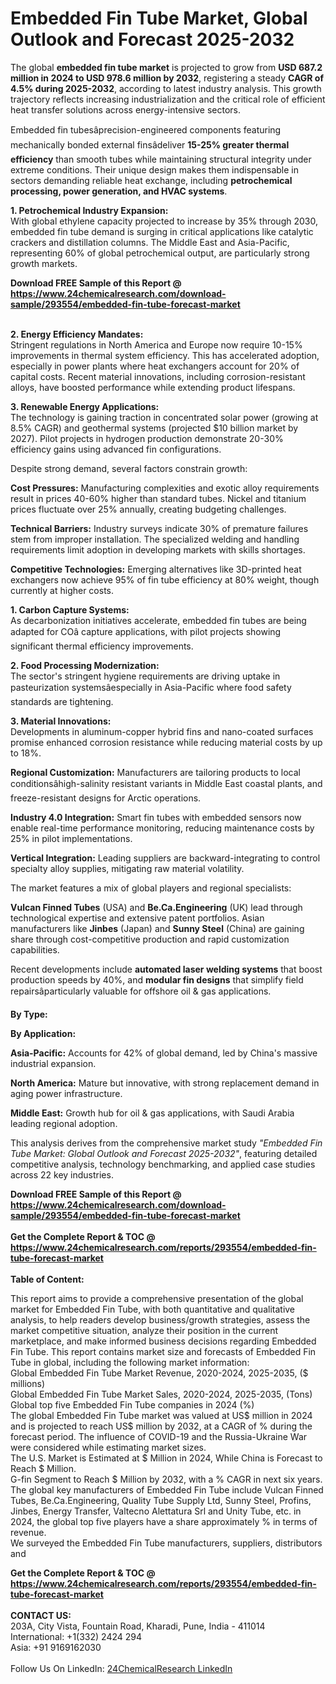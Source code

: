 <h1>Embedded Fin Tube Market, Global Outlook and Forecast 2025-2032</h1><p>The global <strong>embedded fin tube market</strong> is projected to grow from <strong>USD 687.2 million in 2024 to USD 978.6 million by 2032</strong>, registering a steady <strong>CAGR of 4.5% during 2025-2032</strong>, according to latest industry analysis. This growth trajectory reflects increasing industrialization and the critical role of efficient heat transfer solutions across energy-intensive sectors.</p><p>Embedded fin tubesâprecision-engineered components featuring mechanically bonded external finsâdeliver <strong>15-25% greater thermal efficiency</strong> than smooth tubes while maintaining structural integrity under extreme conditions. Their unique design makes them indispensable in sectors demanding reliable heat exchange, including <strong>petrochemical processing, power generation, and HVAC systems</strong>.</p><p><strong>1. Petrochemical Industry Expansion:</strong><br>
With global ethylene capacity projected to increase by 35% through 2030, embedded fin tube demand is surging in critical applications like catalytic crackers and distillation columns. The Middle East and Asia-Pacific, representing 60% of global petrochemical output, are particularly strong growth markets.</p><div><b>Download FREE Sample of this Report @ 
            <a href="https://www.24chemicalresearch.com/download-sample/293554/embedded-fin-tube-forecast-market">
            https://www.24chemicalresearch.com/download-sample/293554/embedded-fin-tube-forecast-market</a></b></div><br><p><strong>2. Energy Efficiency Mandates:</strong><br>
Stringent regulations in North America and Europe now require 10-15% improvements in thermal system efficiency. This has accelerated adoption, especially in power plants where heat exchangers account for 20% of capital costs. Recent material innovations, including corrosion-resistant alloys, have boosted performance while extending product lifespans.</p><p><strong>3. Renewable Energy Applications:</strong><br>
The technology is gaining traction in concentrated solar power (growing at 8.5% CAGR) and geothermal systems (projected $10 billion market by 2027). Pilot projects in hydrogen production demonstrate 20-30% efficiency gains using advanced fin configurations.</p><p>Despite strong demand, several factors constrain growth:</p><p><strong>Cost Pressures:</strong> Manufacturing complexities and exotic alloy requirements result in prices 40-60% higher than standard tubes. Nickel and titanium prices fluctuate over 25% annually, creating budgeting challenges.</p><p><strong>Technical Barriers:</strong> Industry surveys indicate 30% of premature failures stem from improper installation. The specialized welding and handling requirements limit adoption in developing markets with skills shortages.</p><p><strong>Competitive Technologies:</strong> Emerging alternatives like 3D-printed heat exchangers now achieve 95% of fin tube efficiency at 80% weight, though currently at higher costs.</p><p><strong>1. Carbon Capture Systems:</strong><br>
As decarbonization initiatives accelerate, embedded fin tubes are being adapted for COâ capture applications, with pilot projects showing significant thermal efficiency improvements.</p><p><strong>2. Food Processing Modernization:</strong><br>
The sector's stringent hygiene requirements are driving uptake in pasteurization systemsâespecially in Asia-Pacific where food safety standards are tightening.</p><p><strong>3. Material Innovations:</strong><br>
Developments in aluminum-copper hybrid fins and nano-coated surfaces promise enhanced corrosion resistance while reducing material costs by up to 18%.</p><p><strong>Regional Customization:</strong> Manufacturers are tailoring products to local conditionsâhigh-salinity resistant variants in Middle East coastal plants, and freeze-resistant designs for Arctic operations.</p><p><strong>Industry 4.0 Integration:</strong> Smart fin tubes with embedded sensors now enable real-time performance monitoring, reducing maintenance costs by 25% in pilot implementations.</p><p><strong>Vertical Integration:</strong> Leading suppliers are backward-integrating to control specialty alloy supplies, mitigating raw material volatility.</p><p>The market features a mix of global players and regional specialists:</p><p><strong>Vulcan Finned Tubes</strong> (USA) and <strong>Be.Ca.Engineering</strong> (UK) lead through technological expertise and extensive patent portfolios. Asian manufacturers like <strong>Jinbes</strong> (Japan) and <strong>Sunny Steel</strong> (China) are gaining share through cost-competitive production and rapid customization capabilities.</p><p>Recent developments include <strong>automated laser welding systems</strong> that boost production speeds by 40%, and <strong>modular fin designs</strong> that simplify field repairsâparticularly valuable for offshore oil &amp; gas applications.</p><p><strong>By Type:</strong></p><p><strong>By Application:</strong></p><p><strong>Asia-Pacific:</strong> Accounts for 42% of global demand, led by China's massive industrial expansion.</p><p><strong>North America:</strong> Mature but innovative, with strong replacement demand in aging power infrastructure.</p><p><strong>Middle East:</strong> Growth hub for oil &amp; gas applications, with Saudi Arabia leading regional adoption.</p><p>This analysis derives from the comprehensive market study <em>"Embedded Fin Tube Market: Global Outlook and Forecast 2025-2032"</em>, featuring detailed competitive analysis, technology benchmarking, and applied case studies across 22 key industries.</p><div><b>Download FREE Sample of this Report @ 
            <a href="https://www.24chemicalresearch.com/download-sample/293554/embedded-fin-tube-forecast-market">
            https://www.24chemicalresearch.com/download-sample/293554/embedded-fin-tube-forecast-market</a></b></div><br><div><b>Get the Complete Report & TOC @ 
            <a href="https://www.24chemicalresearch.com/reports/293554/embedded-fin-tube-forecast-market">
            https://www.24chemicalresearch.com/reports/293554/embedded-fin-tube-forecast-market</a></b></div><br>
            <b>Table of Content:</b><p>This report aims to provide a comprehensive presentation of the global market for Embedded Fin Tube, with both quantitative and qualitative analysis, to help readers develop business/growth strategies, assess the market competitive situation, analyze their position in the current marketplace, and make informed business decisions regarding Embedded Fin Tube. This report contains market size and forecasts of Embedded Fin Tube in global, including the following market information:<br />
Global Embedded Fin Tube Market Revenue, 2020-2024, 2025-2035, ($ millions)<br />
Global Embedded Fin Tube Market Sales, 2020-2024, 2025-2035, (Tons)<br />
Global top five Embedded Fin Tube companies in 2024 (%)<br />
The global Embedded Fin Tube market was valued at US$ million in 2024 and is projected to reach US$ million by 2032, at a CAGR of % during the forecast period. The influence of COVID-19 and the Russia-Ukraine War were considered while estimating market sizes.<br />
The U.S. Market is Estimated at $ Million in 2024, While China is Forecast to Reach $ Million.<br />
G-fin Segment to Reach $ Million by 2032, with a % CAGR in next six years.<br />
The global key manufacturers of Embedded Fin Tube include Vulcan Finned Tubes, Be.Ca.Engineering, Quality Tube Supply Ltd, Sunny Steel, Profins, Jinbes, Energy Transfer, Valtecno Alettatura Srl and Unity Tube, etc. in 2024, the global top five players have a share approximately % in terms of revenue.<br />
We surveyed the Embedded Fin Tube manufacturers, suppliers, distributors and </p><div><b>Get the Complete Report & TOC @ 
            <a href="https://www.24chemicalresearch.com/reports/293554/embedded-fin-tube-forecast-market">
            https://www.24chemicalresearch.com/reports/293554/embedded-fin-tube-forecast-market</a></b></div><br><b>CONTACT US:</b><br>
            203A, City Vista, Fountain Road, Kharadi, Pune, India - 411014<br>
            International: +1(332) 2424 294<br>
            Asia: +91 9169162030 <br><br>
            Follow Us On LinkedIn: <a href="https://www.linkedin.com/company/24chemicalresearch/">24ChemicalResearch LinkedIn</a>